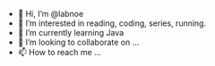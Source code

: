 - 👋 Hi, I’m @labnoe
- 👀 I’m interested in reading, coding, series, running.
- 🌱 I’m currently learning Java
- 💞️ I’m looking to collaborate on ...
- 📫 How to reach me ...

<!---
labnoe/labnoe is a ✨ special ✨ repository because its `README.md` (this file) appears on your GitHub profile.
You can click the Preview link to take a look at your changes.
--->
